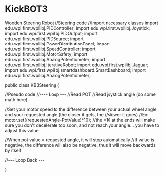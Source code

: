 # KickBOT3
Wooden Steering Robot
//Steering code
//Import necessary classes
import edu.wpi.first.wpilibj.PIDController;
import edu.wpi.first.wpilibj.Joystick;
import edu.wpi.first.wpilibj.PIDOutput;
import edu.wpi.first.wpilibj.PIDSource;
import edu.wpi.first.wpilibj.PowerDistributionPanel;
import edu.wpi.first.wpilibj.SpeedController;
import edu.wpi.first.wpilibj.MotorSafety;
import edu.wpi.first.wpilibj.AnalogPotentiometer;
import edu.wpi.first.wpilibj.IterativeRobot;
import edu.wpi.first.wpilibj.Jaguar;
import edu.wpi.first.wpilibj.smartdashboard.SmartDashboard;
import edu.wpi.first.wpilibj.AnalogPotentiometer;

public class KB3Steering
{

//Pseudo code
//---- Loop ---
//Read POT
//Read joystick angle (do some math here)

//Set your motor speed to the difference between your actual wheel angle and your requested angle (the closer it gets, the //slower it goes)
//Ex: motor.set((requestedAngle-PotValue)*10);
//the *10 at the ends will make sure you don't decelerate too soon, and not reach your angle... you have to adjust this value

//When pot value = requested angle, it will stop automatically
//If value is negative, the difference will also be negative, thus it will move backwards by itself

//--- Loop Back ---

}

